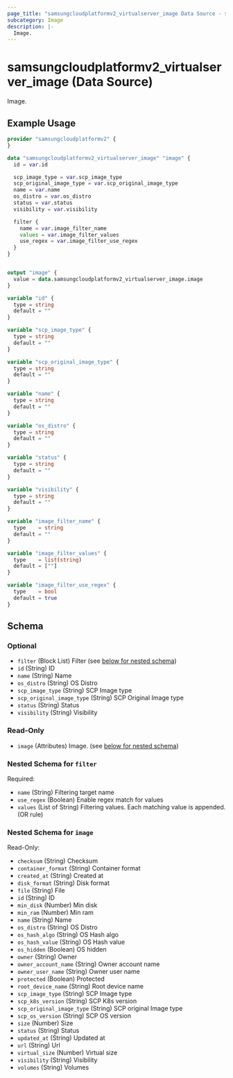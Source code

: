 ```yaml
---
page_title: "samsungcloudplatformv2_virtualserver_image Data Source - samsungcloudplatformv2"
subcategory: Image
description: |-
  Image.
---
```


# samsungcloudplatformv2_virtualserver_image (Data Source)

Image.

## Example Usage

```terraform
provider "samsungcloudplatformv2" {
}

data "samsungcloudplatformv2_virtualserver_image" "image" {
  id = var.id

  scp_image_type = var.scp_image_type
  scp_original_image_type = var.scp_original_image_type
  name = var.name
  os_distro = var.os_distro
  status = var.status
  visibility = var.visibility

  filter {
    name = var.image_filter_name
    values = var.image_filter_values
    use_regex = var.image_filter_use_regex
  }
}


output "image" {
  value = data.samsungcloudplatformv2_virtualserver_image.image
}

variable "id" {
  type = string
  default = ""
}

variable "scp_image_type" {
  type = string
  default = ""
}

variable "scp_original_image_type" {
  type = string
  default = ""
}

variable "name" {
  type = string
  default = ""
}

variable "os_distro" {
  type = string
  default = ""
}

variable "status" {
  type = string
  default = ""
}

variable "visibility" {
  type = string
  default = ""
}

variable "image_filter_name" {
  type    = string
  default = ""
}

variable "image_filter_values" {
  type    = list(string)
  default = [""]
}

variable "image_filter_use_regex" {
  type    = bool
  default = true
}
```

<!-- schema generated by tfplugindocs -->
## Schema

### Optional

- `filter` (Block List) Filter (see [below for nested schema](#nestedblock--filter))
- `id` (String) ID
- `name` (String) Name
- `os_distro` (String) OS Distro
- `scp_image_type` (String) SCP Image type
- `scp_original_image_type` (String) SCP Original Image type
- `status` (String) Status
- `visibility` (String) Visibility

### Read-Only

- `image` (Attributes) Image. (see [below for nested schema](#nestedatt--image))

<a id="nestedblock--filter"></a>
### Nested Schema for `filter`

Required:

- `name` (String) Filtering target name
- `use_regex` (Boolean) Enable regex match for values
- `values` (List of String) Filtering values. Each matching value is appended. (OR rule)


<a id="nestedatt--image"></a>
### Nested Schema for `image`

Read-Only:

- `checksum` (String) Checksum
- `container_format` (String) Container format
- `created_at` (String) Created at
- `disk_format` (String) Disk format
- `file` (String) File
- `id` (String) ID
- `min_disk` (Number) Min disk
- `min_ram` (Number) Min ram
- `name` (String) Name
- `os_distro` (String) OS Distro
- `os_hash_algo` (String) OS Hash algo
- `os_hash_value` (String) OS Hash value
- `os_hidden` (Boolean) OS hidden
- `owner` (String) Owner
- `owner_account_name` (String) Owner account name
- `owner_user_name` (String) Owner user name
- `protected` (Boolean) Protected
- `root_device_name` (String) Root device name
- `scp_image_type` (String) SCP Image type
- `scp_k8s_version` (String) SCP K8s version
- `scp_original_image_type` (String) SCP original Image type
- `scp_os_version` (String) SCP OS version
- `size` (Number) Size
- `status` (String) Status
- `updated_at` (String) Updated at
- `url` (String) Url
- `virtual_size` (Number) Virtual size
- `visibility` (String) Visibility
- `volumes` (String) Volumes